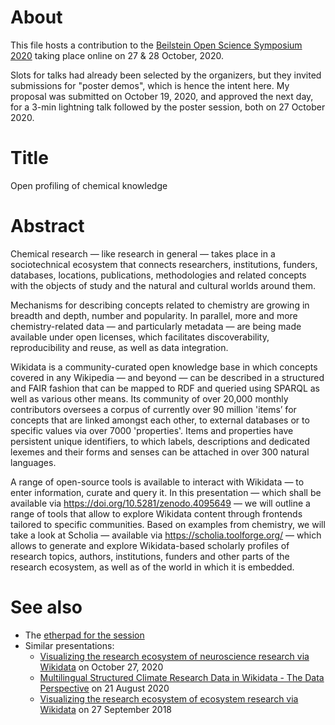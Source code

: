 # About

This file hosts a contribution to the [Beilstein Open Science Symposium 2020](https://web.archive.org/web/20201016172948/https://www.beilstein-institut.de/en/symposia/open-science/) taking place online on 27 & 28 October, 2020.

Slots for talks had already been selected by the organizers, but they invited submissions for "poster demos", which is hence the intent here. My proposal was submitted on October 19, 2020, and approved the next day, for a 3-min lightning talk followed by the poster session, both on 27 October 2020.

# Title

Open profiling of chemical knowledge

# Abstract

Chemical research — like research in general — takes place in a sociotechnical ecosystem that connects researchers, institutions, funders, databases, locations, publications, methodologies and related concepts with the objects of study and the natural and cultural worlds around them.

Mechanisms for describing concepts related to chemistry are growing in breadth and depth, number and popularity. In parallel, more and more chemistry-related data — and particularly metadata — are being made available under open licenses, which facilitates discoverability, reproducibility and reuse, as well as data integration.

Wikidata is a community-curated open knowledge base in which concepts covered in any Wikipedia — and beyond — can be described in a structured and FAIR fashion that can be mapped to RDF and queried using SPARQL as well as various other means. Its community of over 20,000 monthly contributors oversees a corpus of currently over 90 million 'items’ for concepts that are linked amongst each other, to external databases or to specific values via over 7000 'properties'. Items and properties have persistent unique identifiers, to which labels, descriptions and dedicated lexemes and their forms and senses can be attached in over 300 natural languages.

A range of open-source tools is available to interact with Wikidata — to enter information, curate and query it. In this presentation — which shall be available via https://doi.org/10.5281/zenodo.4095649 — we will outline a range of tools that allow to explore Wikidata content through frontends tailored to specific communities. Based on examples from chemistry, we will take a look at Scholia — available via https://scholia.toolforge.org/ — which allows to generate and explore Wikidata-based scholarly profiles of research topics, authors, institutions, funders and other parts of the research ecosystem, as well as of the world in which it is embedded.


# See also

* The [etherpad for the session](https://etherpad.wikimedia.org/p/zenodo.4095649)
* Similar presentations:
  - [Visualizing the research ecosystem of neuroscience research via Wikidata](https://github.com/Daniel-Mietchen/events/blob/master/neuromatch3.md) on October 27, 2020
  - [Multilingual Structured Climate Research Data in Wikidata - The Data Perspective](data-science-in-climate-and-climate-impact-research.md) on 21 August 2020
  - [Visualizing the research ecosystem of ecosystem research via Wikidata](https://github.com/Daniel-Mietchen/events/blob/master/ICEI2018-research-ecosystem.md) on 27 September 2018
  
